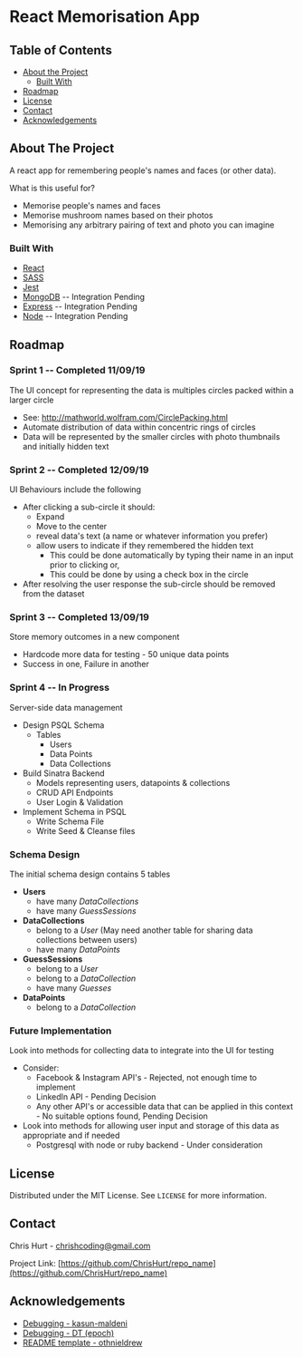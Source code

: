 # React Memorisation App

## Table of Contents

* [About the Project](#about-the-project)
  * [Built With](#built-with)
* [Roadmap](#roadmap)
* [License](#license)
* [Contact](#contact)
* [Acknowledgements](#acknowledgements)

## About The Project

A react app for remembering people's names and faces (or other data).

What is this useful for?
- Memorise people's names and faces
- Memorise mushroom names based on their photos
- Memorising any arbitrary pairing of text and photo you can imagine

### Built With
* [React](https://reactjs.org/)
* [SASS](https://sass-lang.com/)
* [Jest](https://jestjs.io/)
* [MongoDB](https://www.mongodb.com/) -- Integration Pending
* [Express](https://expressjs.com/) -- Integration Pending
* [Node](https://nodejs.org/en/) -- Integration Pending

## Roadmap
### Sprint 1 -- Completed 11/09/19
The UI concept for representing the data is multiples circles packed within a larger circle
  - See: http://mathworld.wolfram.com/CirclePacking.html
  - Automate distribution of data within concentric rings of circles
  - Data will be represented by the smaller circles with photo thumbnails and initially hidden text

### Sprint 2 -- Completed 12/09/19
UI Behaviours include the following 
  - After clicking a sub-circle it should:
    - Expand
    - Move to the center
    - reveal data's text (a name or whatever information you prefer)
    - allow users to indicate if they remembered the hidden text
      - This could be done automatically by typing their name in an input prior to clicking or,
      - This could be done by using a check box in the circle
  - After resolving the user response the sub-circle should be removed from the dataset

### Sprint 3 -- Completed 13/09/19
Store memory outcomes in a new component
  - Hardcode more data for testing - 50 unique data points
  - Success in one, Failure in another

### Sprint 4 -- In Progress
Server-side data management
  - Design PSQL Schema
    - Tables
      - Users
      - Data Points
      - Data Collections
  - Build Sinatra Backend
    - Models representing users, datapoints & collections
    - CRUD API Endpoints
    - User Login & Validation
  - Implement Schema in PSQL
    - Write Schema File
    - Write Seed & Cleanse files


### Schema Design
The initial schema design contains 5 tables
- **Users**
  - have many *DataCollections* 
  - have many *GuessSessions*
- **DataCollections**
  - belong to a *User* (May need another table for sharing data collections between users)
  - have many *DataPoints*
- **GuessSessions**
  - belong to a *User*
  - belong to a *DataCollection*
  - have many *Guesses*
- **DataPoints**
  - belong to a *DataCollection*
  

### Future Implementation
Look into methods for collecting data to integrate into the UI for testing
  - Consider:
    - Facebook & Instagram API's - Rejected, not enough time to implement
    - LinkedIn API - Pending Decision
    - Any other API's or accessible data that can be applied in this context - No suitable options found, Pending Decision
  - Look into methods for allowing user input and storage of this data as appropriate and if needed
    - Postgresql with node or ruby backend - Under consideration

## License

Distributed under the MIT License. See `LICENSE` for more information.

<!-- CONTACT -->
## Contact

Chris Hurt - chrishcoding@gmail.com

Project Link: [https://github.com/ChrisHurt/repo_name](https://github.com/ChrisHurt/repo_name)



<!-- ACKNOWLEDGEMENTS -->
## Acknowledgements
* [Debugging - kasun-maldeni](https://github.com/kasun-maldeni)
* [Debugging - DT (epoch)](https://github.com/epoch)
* [README template - othnieldrew](https://github.com/othneildrew/Best-README-Template)